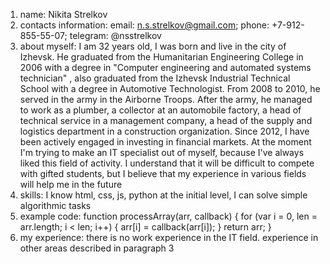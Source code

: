 1. name: Nikita Strelkov
2. contacts information: email: n.s.strelkov@gmail.com; phone: +7-912-855-55-07; telegram: @nsstrelkov
3. about myself: I am 32 years old, I was born and live in the city of Izhevsk. He graduated from the Humanitarian Engineering College in 2006 with a degree in "Computer engineering and automated systems technician" , also graduated from the Izhevsk Industrial Technical School with a degree in Automotive Technologist. From 2008 to 2010, he served in the army in the Airborne Troops. After the army, he managed to work as a plumber, a collector at an automobile factory, a head of technical service in a management company, a head of the supply and logistics department in a construction organization. Since 2012, I have been actively engaged in investing in financial markets. At the moment I'm trying to make an IT specialist out of myself, because I've always liked this field of activity. I understand that it will be difficult to compete with gifted students, but I believe that my experience in various fields will help me in the future
4. skills: I know html, css, js, python at the initial level, I can solve simple algorithmic tasks
5. example code: 
    function processArray(arr, callback) {
        for (var i = 0, len = arr.length; i < len; i++) {
        arr[i] = callback(arr[i]);
    }
        return arr;
}
6. my experience: there is no work experience in the IT field. experience in other areas described in paragraph 3

